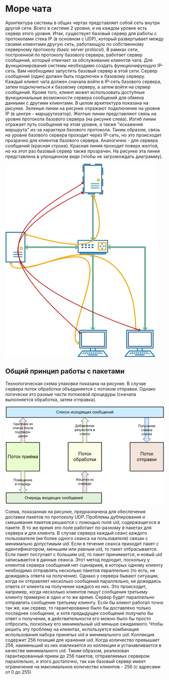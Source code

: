 # Море чата

Архитектура системы в общих чертах представляет собой сеть внутри другой сети. Всего в системе 2 уровня, и на каждом уровне есть сервер этого уровня. Итак, существует базовый сервер для работы с протоколами стека IP (в основном с UDP), который развертывает между своими клиентами другую сеть, работающую по собственному серверному протоколу (basic server protocol).
В рамках сети, построенной по протоколу базового сервера, работает сервер сообщений, который отвечает за обслуживание клиентов чата.
Для функционирования системы необходимо создать функционирующую IP-сеть. Вам необходимо запустить базовый сервер в этой сети. Сервер сообщений (один) должен быть подключен к базовому серверу. Каждый клиент чата должен сначала войти в IP-сеть базового сервера, затем подключиться к базовому серверу, а затем войти на сервер сообщений. Кроме того, клиент может использовать доступные функциональные возможности сервера сообщений для обмена данными с другими клиентами.
В целом архитектура показана на рисунке. Зеленые линии на рисунке отражают подключение на уровне IP (в центре - маршрутизатор). Желтые линии представляют связь на уровне протокола базового сервера (на рисунке слева). Изгиб линии отражает путь сообщения на этом уровне, а также "искажение маршрута" из-за характера базового протокола. Таким образом, связь на уровне базового сервера проходит через IP-сеть, но это происходит прозрачно для клиентов базового сервера. Аналогично - для сервера сообщений (красная строка). Красная линия проходит поверх желтой, но на этот раз базовый сервер также прозрачен. На рисунке эта линия представлена в упрощенном виде (чтобы не загромождать диаграмму).

![рисунок](scheme.png)

## Общий принцип работы с пакетами

Технологическая схема упаковки показана на рисунке. В случае сервера поток обработки объединяется с потоком отправки. Однако логически это разные части потоковой процедуры (сначала выполняется обработка, затем отправка).

![рисунок](process.png)

Схема, показанная на рисунке, предназначена для обеспечения доставки пакетов по протоколу UDP.
Проблемы дублирования и смешивания пакетов решаются с помощью поля uid, содержащегося в пакете. В то же время это поле работает по-разному в пакетах для сервера и для клиента.
В случае сервера каждый сеанс каждого пользователя (не более одного сеанса на пользователя) связан с минимально допустимым uid. Если в течение сеанса приходит пакет с идентификатором, меньшим или равным uid, то пакет отбрасывается. Если пакет поступает с большим uid, то пакет принимается, и новый uid записывается в данные сеанса. Этот метод подходит, поскольку у клиентов сервера сообщений нет сценариев, в которых одному клиенту необходимо отправлять несколько пакетов параллельно (то есть, не дожидаясь ответа на получение).
Однако у сервера бывают ситуации, когда он отправляет несколько сообщений параллельно, не дожидаясь ответа от клиента на получение каждого из них. Это происходит, например, когда несколько клиентов пишут сообщения третьему клиенту примерно в одно и то же время. Сервер будет параллельно отправлять сообщения третьему клиенту. Если бы клиент работал точно так же, как сервер, то гарантированно было бы доставлено только последнее сообщение, и хотя предыдущее сообщение получило бы ответ о получении, в действительности его можно было бы просто отбросить, поскольку его минимальный uid меньше ожидаемого.
Чтобы решить эту проблему на клиентах, используется комбинация использования набора принятых uid и минимального uid. Коллекция содержит 256 позиций для хранения uid. Когда количество превышает 256, наименьший из них извлекается из коллекции и устанавливается в качестве минимального uid. Таким образом, реализован гарантированный прием до 256 пакетов, отправляемых сервером параллельно, и этого достаточно, так как базовый сервер имеет ограничение на максимальное количество клиентов - 256 (с адресами от 0 до 255)
